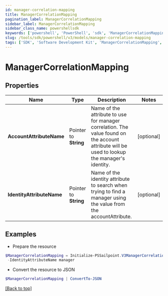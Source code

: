 ```yaml
---
id: manager-correlation-mapping
title: ManagerCorrelationMapping
pagination_label: ManagerCorrelationMapping
sidebar_label: ManagerCorrelationMapping
sidebar_class_name: powershellsdk
keywords: ['powershell', 'PowerShell', 'sdk', 'ManagerCorrelationMapping', 'ManagerCorrelationMapping'] 
slug: /tools/sdk/powershell/v3/models/manager-correlation-mapping
tags: ['SDK', 'Software Development Kit', 'ManagerCorrelationMapping', 'ManagerCorrelationMapping']
---
```



# ManagerCorrelationMapping

## Properties

Name | Type | Description | Notes
------------ | ------------- | ------------- | -------------
**AccountAttributeName** |  Pointer to **String** | Name of the attribute to use for manager correlation. The value found on the account attribute will be used to lookup the manager's identity. | [optional] 
**IdentityAttributeName** |  Pointer to **String** | Name of the identity attribute to search when trying to find a manager using the value from the accountAttribute. | [optional] 

## Examples

- Prepare the resource
```powershell
$ManagerCorrelationMapping = Initialize-PSSailpoint.V3ManagerCorrelationMapping  -AccountAttributeName manager `
 -IdentityAttributeName manager
```

- Convert the resource to JSON
```powershell
$ManagerCorrelationMapping | ConvertTo-JSON
```


[[Back to top]](#) 

